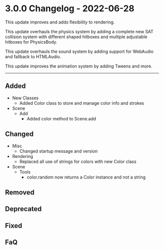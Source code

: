 # 3.0.0 Changelog - 2022-06-28

This update improves and adds flexibility to rendering.

This update overhauls the physics system by adding a complete new SAT collision system with different shaped hitboxes and multiple adjustable
hitboxes for PhysicsBody.

This update overhauls the sound system by adding support for WebAudio and fallback to HTMLAudio.

This update improves the animation system by adding Tweens and more.

------------------------------------------------------------------------------------------------------

## Added

- New Classes
  - Added Color class to store and manage color info and strokes
- Scene
  - Add
    - Added color method to Scene.add

## Changed

- Misc
  - Changed startup message and version
- Rendering
  - Replaced all use of strings for colors with new Color class
- Scene
  - Tools
    - color.random now returns a Color instance and not a string

## Removed

## Deprecated

## Fixed

## FaQ
